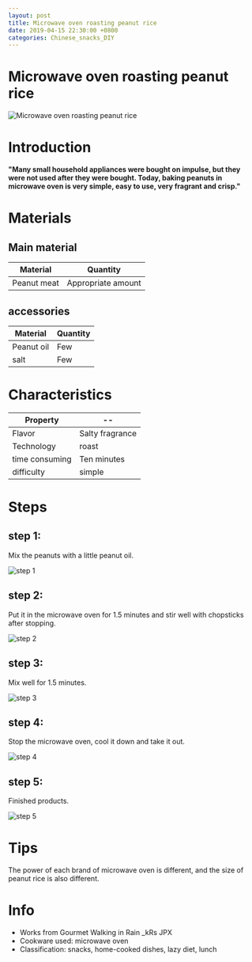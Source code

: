 ```yaml
---
layout: post
title: Microwave oven roasting peanut rice
date: 2019-04-15 22:30:00 +0800
categories: Chinese_snacks_DIY
---
```


# Microwave oven roasting peanut rice

![Microwave oven roasting peanut rice]({{site.baseurl}}/img/406690/406690.jpg)

# Introduction

**"Many small household appliances were bought on impulse, but they were not used after they were bought. Today, baking peanuts in microwave oven is very simple, easy to use, very fragrant and crisp."**

# Materials


## Main material

Material|Quantity
--|--
Peanut meat|Appropriate amount

## accessories

Material|Quantity
--|--
Peanut oil|Few
salt|Few

# Characteristics

Property|--
--|--
Flavor|Salty fragrance
Technology|roast
time consuming|Ten minutes
difficulty|simple

# Steps

## step 1:

Mix the peanuts with a little peanut oil.

![step 1]({{site.baseurl}}/img/406690/1.jpg)

## step 2:

Put it in the microwave oven for 1.5 minutes and stir well with chopsticks after stopping.

![step 2]({{site.baseurl}}/img/406690/2.jpg)

## step 3:

Mix well for 1.5 minutes.

![step 3]({{site.baseurl}}/img/406690/3.jpg)

## step 4:

Stop the microwave oven, cool it down and take it out.

![step 4]({{site.baseurl}}/img/406690/4.jpg)

## step 5:

Finished products.

![step 5]({{site.baseurl}}/img/406690/5.jpg)

# Tips

The power of each brand of microwave oven is different, and the size of peanut rice is also different.

# Info

- Works from Gourmet Walking in Rain _kRs JPX
- Cookware used: microwave oven
- Classification: snacks, home-cooked dishes, lazy diet, lunch